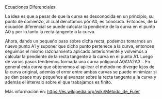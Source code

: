 Ecuaciones Diferenciales

La idea es que a pesar de que la curva es desconocida en un principio, su punto de comienzo, al cual denotamos por A0, es conocido. Entonces, de la ecuación diferencial se puede calcular la pendiente de la curva en el punto A0 y por lo tanto la recta tangente a la curva.

Ahora, dando un pequeño paso sobre dicha recta, podemos tomarnos un nuevo punto A1 y suponer que dicho punto pertenece a la curva, entonces seguimos el mismo razonamiento aplicado anteriormente y volvemos a calcular la pendiente de la recta tangente a la curva en el punto A1. Luego de varios pasos tendremos formada una curva poligonal A0A1A2A3... En general esta curva que obtenemos al aplicar el método no diverge lejos de la curva original, además el error entre ambas curvas se puede minimizar si se dan pasos muy pequeños al avanzar sobre la recta tangente a la curva y además el intervalo sobre el que trabajamos es finito.


Más información en: https://es.wikipedia.org/wiki/Método_de_Euler
